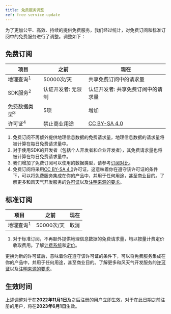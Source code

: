 ```yaml
---
title: 免费服务调整
ref: free-service-update
---
```


为了更加公平、高效、持续的提供免费服务，我们经过统计，对免费订阅和标准订阅中的免费服务进行了调整。调整如下：

## 免费订阅

|项目|之前|现在|
|---|---|---|
|地理查询<sup>1</sup>|50000次/天|共享免费订阅中的请求量|
|SDK服务<sup>2</sup>|认证开发者: 无限制|认证开发者: 共享免费订阅中的请求量|
|免费数据类型<sup>3</sup>|5项|增加|
|许可证<sup>4</sup>|禁止商业用途|[CC BY-SA 4.0](https://creativecommons.org/licenses/by-sa/4.0/deed.zh-Hans)|

1. 免费订阅不再额外提供地理信息数据的免费请求量，地理信息数据的请求量将被计算在每日免费请求量中。
2. 对于使用SDK的开发者（包括个人开发者和企业开发者），其免费请求量也将被计算在每日免费请求量中。
3. 我们增加了免费订阅可以使用的数据类型，请参考[订阅对比](https://dev.qweather.com/docs/finance/subscription/#comparison)。
4. 免费订阅将采用[CC BY-SA 4.0](https://creativecommons.org/licenses/by-sa/4.0/deed.zh-Hans)许可证，这意味着你在遵守该许可证的条件下，可以将免费服务集成在你的产品中，并用于任何用途，甚至商业目的。了解更多和风天气开发服务的[许可证](https://dev.qweather.com/docs/terms/license/)以及[注明来源的要求](https://dev.qweather.com/docs/terms/attribution/)。

## 标准订阅

|项目|之前|现在|
|---|---|---|
|地理查询<sup>1</sup>|50000次/天|取消|

1. 对于标准订阅，不再额外提供地理信息数据的免费请求量，均以按量计费定价收取费用。了解[计费系统](https://dev.qweather.com/docs/finance/billing-and-payment/)和[定价](https://dev.qweather.com/docs/finance/pricing/)。


更换为新的许可证后，意味着你在遵守该许可证的条件下，可以将免费服务集成在你的产品中，并用于任何用途，甚至商业目的。了解更多和风天气开发服务的[许可证](https://dev.qweather.com/docs/terms/license/)以及[注明来源的要求](https://dev.qweather.com/docs/terms/attribution/)。

## 生效时间

上述调整对于在**2022年11月1日**及之后注册的用户立即生效，对于在此日期之前注册的用户，将在**2023年6月1日**生效。

